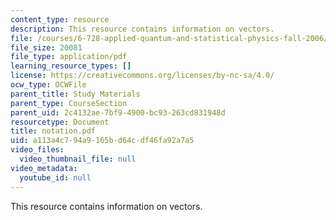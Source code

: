 ```yaml
---
content_type: resource
description: This resource contains information on vectors.
file: /courses/6-728-applied-quantum-and-statistical-physics-fall-2006/a113a4c794a9165bd64cdf46fa92a7a5_notation.pdf
file_size: 20081
file_type: application/pdf
learning_resource_types: []
license: https://creativecommons.org/licenses/by-nc-sa/4.0/
ocw_type: OCWFile
parent_title: Study Materials
parent_type: CourseSection
parent_uid: 2c4132ae-7bf9-4900-bc93-263cd831948d
resourcetype: Document
title: notation.pdf
uid: a113a4c7-94a9-165b-d64c-df46fa92a7a5
video_files:
  video_thumbnail_file: null
video_metadata:
  youtube_id: null
---
```

This resource contains information on vectors.